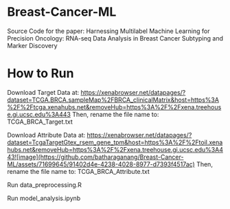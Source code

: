 # Breast-Cancer-ML

Source Code for the paper: 
Harnessing Multilabel Machine Learning for Precision Oncology: RNA-seq Data Analysis in Breast Cancer Subtyping and Marker Discovery

# How to Run

Download Target Data at:
https://xenabrowser.net/datapages/?dataset=TCGA.BRCA.sampleMap%2FBRCA_clinicalMatrix&host=https%3A%2F%2Ftcga.xenahubs.net&removeHub=https%3A%2F%2Fxena.treehouse.gi.ucsc.edu%3A443
Then, rename the file name to: TCGA_BRCA_Target.txt

Download Attribute Data at:
https://xenabrowser.net/datapages/?dataset=TcgaTargetGtex_rsem_gene_tpm&host=https%3A%2F%2Ftoil.xenahubs.net&removeHub=https%3A%2F%2Fxena.treehouse.gi.ucsc.edu%3A443![image](https://github.com/batharaganang/Breast-Cancer-ML/assets/71699645/91402d4e-4238-4028-8977-d7393f4517ac)
Then, rename the file name to: TCGA_BRCA_Attribute.txt

Run data_preprocessing.R

Run model_analysis.ipynb
